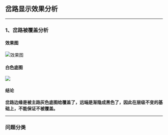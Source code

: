 ## 岔路显示效果分析
***
### 1、岔路被覆盖分析

#### 效果图

![效果图](/Users/wangshengxing/note/gitbook/Import/jianshu-programmer/haloai/ScreenShot2017-02-10at11.50.15AM.png)
#### 白色底图
![](/Users/wangshengxing/note/gitbook/Import/jianshu-programmer/haloai/ScreenShot2017-02-10at11.50.06AM.png)
#### 结论
**岔路边缘是被主路灰色底图给覆盖了，远端是渐隐成黑色了，因此在层级不变的基础上，不能保证不被覆盖。**

***
### 问题分类
